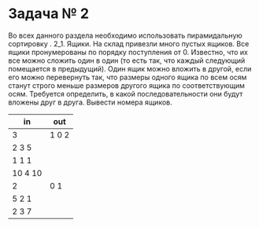 Задача № 2
========================
Во всех данного раздела необходимо использовать пирамидальную сортировку .
2_1. Ящики.
На склад привезли много пустых ящиков. Все ящики пронумерованы по порядку поступления от 0. Известно, что их все можно сложить один в один (то есть так, что каждый следующий помещается в предыдущий). Один ящик можно вложить в другой, если его можно перевернуть так, что размеры одного ящика по всем осям станут строго меньше размеров другого ящика по соответствующим осям. Требуется определить, в какой последовательности они будут вложены друг в друга. Вывести номера ящиков.

in | out
--- | ---
3 | 1 0 2
2 3 5 |
1 1 1 |
10 4 10 |
2 | 0 1
5 2 1 | 
2 3 7 |
